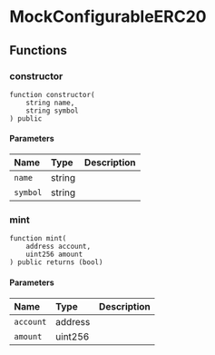 # MockConfigurableERC20

## Functions

### constructor

```solidity
function constructor(
    string name,
    string symbol
) public
```

#### Parameters

| Name | Type | Description |
| :--- | :--- | :---------- |
| `name` | string |  |
| `symbol` | string |  |

### mint

```solidity
function mint(
    address account,
    uint256 amount
) public returns (bool)
```

#### Parameters

| Name | Type | Description |
| :--- | :--- | :---------- |
| `account` | address |  |
| `amount` | uint256 |  |

